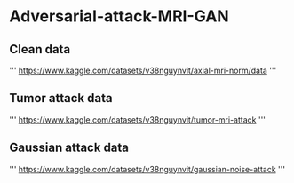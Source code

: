 # Adversarial-attack-MRI-GAN

## Clean data
'''
https://www.kaggle.com/datasets/v38nguynvit/axial-mri-norm/data
'''
## Tumor attack data
'''
https://www.kaggle.com/datasets/v38nguynvit/tumor-mri-attack
'''
## Gaussian attack data
'''
https://www.kaggle.com/datasets/v38nguynvit/gaussian-noise-attack
'''
